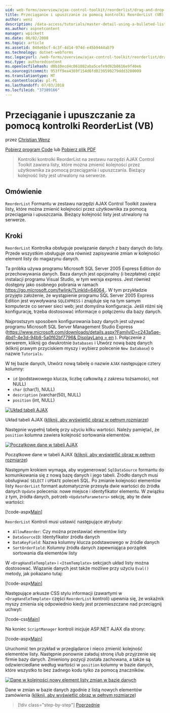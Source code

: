 ```yaml
---
uid: web-forms/overview/ajax-control-toolkit/reorderlist/drag-and-drop-via-reorderlist-vb
title: Przeciąganie i upuszczanie za pomocą kontrolki ReorderList (VB) | Dokumentacja firmy Microsoft
author: wenz
description: /data-access/tutorials/master-detail-using-a-bulleted-list-of-master-records-with-a-details-datalist-vb
ms.author: aspnetcontent
manager: wpickett
ms.date: 06/02/2008
ms.topic: article
ms.assetid: 848e6bcf-4c3f-4d14-974d-e45b9444ab79
ms.technology: dotnet-webforms
msc.legacyurl: /web-forms/overview/ajax-control-toolkit/reorderlist/drag-and-drop-via-reorderlist-vb
msc.type: authoredcontent
ms.openlocfilehash: d8b10ecd4c061082aba5cefe9d92b8616e9f40e6
ms.sourcegitcommit: 953ff9ea4369f154d6fd0239599279ddd3280009
ms.translationtype: MT
ms.contentlocale: pl-PL
ms.lasthandoff: 07/03/2018
ms.locfileid: "37389166"
---
```

<a name="drag-and-drop-via-reorderlist-vb"></a>Przeciąganie i upuszczanie za pomocą kontrolki ReorderList (VB)
====================
przez [Christian Wenz](https://github.com/wenz)

[Pobierz program Code](http://download.microsoft.com/download/9/3/f/93f8daea-bebd-4821-833b-95205389c7d0/ReorderList5.vb.zip) lub [Pobierz plik PDF](http://download.microsoft.com/download/2/d/c/2dc10e34-6983-41d4-9c08-f78f5387d32b/reorderlist5VB.pdf)

> Kontrolki kontrolki ReorderList na zestawu narzędzi AJAX Control Toolkit zawiera listy, które można zmienić kolejności przez użytkownika za pomocą przeciągania i upuszczania. Bieżący kolejność listy jest utrwalony na serwerze.


## <a name="overview"></a>Omówienie

`ReorderList` Formantu w zestawu narzędzi AJAX Control Toolkit zawiera listy, które można zmienić kolejności przez użytkownika za pomocą przeciągania i upuszczania. Bieżący kolejność listy jest utrwalony na serwerze.

## <a name="steps"></a>Kroki

`ReorderList` Kontrolka obsługuje powiązanie danych z bazy danych do listy. Przede wszystkim obsługuje ona również zapisywanie zmian w kolejności element listy do magazynu danych.

Ta próbka używa programu Microsoft SQL Server 2005 Express Edition do przechowywania danych. Baza danych jest opcjonalny (i bezpłatne) część instalacji programu Visual Studio, w tym wersja express. Jest również dostępny jako osobnego pobrania w ramach [ https://go.microsoft.com/fwlink/?LinkId=64064 ](https://go.microsoft.com/fwlink/?LinkId=64064). W tym przykładzie przyjęto założenie, że wystąpienie programu SQL Server 2005 Express Edition jest wywoływana `SQLEXPRESS` i znajduje się na tym samym komputerze co serwer sieci web; jest domyślna konfiguracja. Jeśli różni się konfigurację, trzeba dostosować informacje o połączeniu dla bazy danych.

Najprostszym sposobem konfigurowania bazy danych jest używać programu Microsoft SQL Server Management Studio Express ([https://www.microsoft.com/downloads/details.aspx?FamilyID=c243a5ae-4bd1-4e3d-94b8-5a0f62bf7796&amp; DisplayLang = en](https://www.microsoft.com/downloads/details.aspx?FamilyID=c243a5ae-4bd1-4e3d-94b8-5a0f62bf7796&amp;DisplayLang=en) ). Połączenie z serwerem, kliknij go dwukrotnie `Databases` i Utwórz nową bazę danych (kliknij prawym przyciskiem myszy i wybierz polecenie `New Database`) o nazwie `Tutorials`.

W tej bazie danych, Utwórz nową tabelę o nazwie `AJAX` następujące cztery kolumny:

- `id` (podstawowego klucza, liczbę całkowitą z zakresu tożsamości, not NULL)
- `char` (char(1), NULL)
- `description` (varchar(50), NULL)
- `position` (int, NULL)


[![Układ tabeli AJAX](drag-and-drop-via-reorderlist-vb/_static/image2.png)](drag-and-drop-via-reorderlist-vb/_static/image1.png)

Układ tabeli AJAX ([kliknij, aby wyświetlić obraz w pełnym rozmiarze](drag-and-drop-via-reorderlist-vb/_static/image3.png))


Następnie wypełnij tabelę przy użyciu kilku wartości. Należy pamiętać, że `position` kolumna zawiera kolejność sortowania elementów.


[![Początkowe dane w tabeli AJAX](drag-and-drop-via-reorderlist-vb/_static/image5.png)](drag-and-drop-via-reorderlist-vb/_static/image4.png)

Początkowe dane w tabeli AJAX ([kliknij, aby wyświetlić obraz w pełnym rozmiarze](drag-and-drop-via-reorderlist-vb/_static/image6.png))


Następnym krokiem wymaga, aby wygenerować `SqlDataSource` formantu do komunikowania się z nową bazę danych i jego tabeli. Źródło danych musi obsługiwać `SELECT` i `UPDATE` poleceń SQL. Po zmianie kolejności elementów listy `ReorderList` formant automatycznie przesyła dwie wartości do źródła danych `Update` polecenia: nowe miejsce i identyfikator elementu. W związku z tym, źródła danych, potrzeb `<UpdateParameters>` sekcję, aby te dwie wartości:

[!code-aspx[Main](drag-and-drop-via-reorderlist-vb/samples/sample1.aspx)]

`ReorderList` Kontroli musi ustawić następujące atrybuty:

- `AllowReorder`: Czy można przestawiać elementów listy
- `DataSourceID`: Identyfikator źródła danych
- `DataKeyField`: Nazwa kolumny klucza podstawowego w źródle danych
- `SortOrderField`: Kolumny źródła danych zapewniająca porządek sortowania dla elementów listy

W `<DragHandleTemplate>` i `<ItemTemplate>` sekcjach układ listy można dostosować. Wiązanie danych jest także możliwe przy użyciu `Eval()` metody, jak pokazano tutaj:

[!code-aspx[Main](drag-and-drop-via-reorderlist-vb/samples/sample2.aspx)]

Następujące arkusze CSS stylu informacji (zawartymi w `<DragHandleTemplate>` części `ReorderList` kontroli) upewnia się, że wskaźnik myszy zmienia się odpowiednio kiedy jest przemieszczane nad przeciągnij uchwyt:

[!code-css[Main](drag-and-drop-via-reorderlist-vb/samples/sample3.css)]

Na koniec `ScriptManager` kontroli inicjuje ASP.NET AJAX dla strony:

[!code-aspx[Main](drag-and-drop-via-reorderlist-vb/samples/sample4.aspx)]

Uruchomić ten przykład w przeglądarce i nieco zmienić kolejność elementów listy. Następnie ponownie załaduj stronę i/lub przyjrzenie się firmie bazy danych. Zmieniony pozycji została zachowana, a także są odzwierciedlane według wartości w `position` kolumny w bazie danych, które wszystko to bez żadnego kodu tylko za pomocą znaczników.


[![Dane w kolejności nowy element listy zmian w bazie danych](drag-and-drop-via-reorderlist-vb/_static/image8.png)](drag-and-drop-via-reorderlist-vb/_static/image7.png)

Dane w zmian w bazie danych zgodnie z listą nowych elementów zamówienia ([kliknij, aby wyświetlić obraz w pełnym rozmiarze](drag-and-drop-via-reorderlist-vb/_static/image9.png))

> [!div class="step-by-step"]
> [Poprzednie](using-postbacks-with-reorderlist-vb.md)
